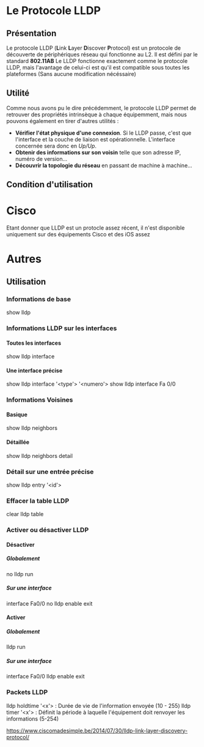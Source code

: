 # Le Protocole LLDP

## Présentation

Le protocole LLDP (**L**ink **L**ayer **D**iscover **P**rotocol) est un
protocole de découverte de périphériques réseau qui fonctionne au L2. Il
est défini par le standard **802.11AB** Le LLDP fonctionne exactement
comme le protocole LLDP, mais l'avantage de celui-ci est qu'il est
compatible sous toutes les plateformes (Sans aucune modification
nécéssaire)

## Utilité

Comme nous avons pu le dire précédemment, le protocole LLDP permet de
retrouver des propriétés intrinsèque à chaque équipemment, mais nous
pouvons également en tirer d'autres utilités :

  * **Vérifier l'état physique d'une connexion**. Si le LLDP passe,
    c'est que l'interface et la couche de liaison est opérationnelle.
    L'interface concernée sera donc en *Up/Up*.
  * **Obtenir des informations sur son voisin** telle que son adresse
    IP, numéro de version...
  * **Découvrir la topologie du réseau** en passant de machine à
    machine...

## Condition d'utilisation

# Cisco

Etant donner que LLDP est un protocle assez récent, il n'est disponible
uniquement sur des équipements Cisco et des iOS assez

# Autres

## Utilisation

### Informations de base

show lldp

### Informations LLDP sur les interfaces

#### Toutes les interfaces

show lldp interface

#### Une interface précise

show lldp interface '<type'> '<numero'> show lldp interface Fa 0/0

### Informations Voisines

#### Basique

show lldp neighbors

#### Détaillée

show lldp neighbors detail

### Détail sur une entrée précise

show lldp entry '<id'>

### Effacer la table LLDP

clear lldp table

### Activer ou désactiver LLDP

#### Désactiver

##### Globalement

no lldp run

##### Sur une interface

interface Fa0/0 no lldp enable exit

#### Activer

##### Globalement

lldp run

##### Sur une interface

interface Fa0/0 lldp enable exit

### Packets LLDP

lldp holdtime '<x'> : Durée de vie de l'information envoyée (10 - 255)
lldp timer '<x'> : Définit la période à laquelle l'équipement doit
renvoyer les informations (5-254)

<https://www.ciscomadesimple.be/2014/07/30/lldp-link-layer-discovery-protocol/>
